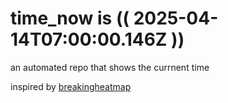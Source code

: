 # time_now is (( 2025-04-14T07:00:00.146Z ))

an automated repo that shows the currnent time

inspired by [breakingheatmap](https://github.com/breakingheatmap/breakingheatmap)